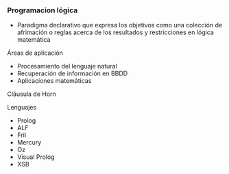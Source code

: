 ### Programacion lógica

- Paradigma declarativo que expresa los objetivos como una colección de afrimación o reglas acerca de los resultados y restricciones en lógica matemática

Áreas de aplicación 
- Procesamiento del lenguaje natural
- Recuperación de información en BBDD
- Aplicaciones matemáticas

Cláusula de Horn 

Lenguajes 

* Prolog
* ALF
* Fril
* Mercury
* Oz
* Visual Prolog
* XSB

